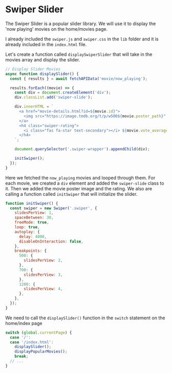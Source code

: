 # Swiper Slider

The Swiper Slider is a popular slider library. We will use it to display the 'now playing' movies on the home/movies page.

I already included the `swiper.js` and `swiper.css` in the `lib` folder and it is already included in the `index.html` file.

Let's create a function called `displaySwiperSlider` that will take in the movies array and display the slider.

```js
// Display Slider Movies
async function displaySlider() {
  const { results } = await fetchAPIData('movie/now_playing');

  results.forEach((movie) => {
    const div = document.createElement('div');
    div.classList.add('swiper-slide');

    div.innerHTML = `
      <a href="movie-details.html?id=${movie.id}">
        <img src="https://image.tmdb.org/t/p/w500${movie.poster_path}" alt="${movie.title}" />
      </a>
      <h4 class="swiper-rating">
        <i class="fas fa-star text-secondary"></i> ${movie.vote_average} / 10
      </h4>
    `;

    document.querySelector('.swiper-wrapper').appendChild(div);

    initSwiper();
  });
}
```

Here we fetched the `now_playing` movies and looped through them. For each movie, we created a `div` element and added the `swiper-slide` class to it. Then we added the movie poster image and the rating. We also are calling a function called `initSwiper` that will initialize the slider.

```js
function initSwiper() {
  const swiper = new Swiper('.swiper', {
    slidesPerView: 1,
    spaceBetween: 30,
    freeMode: true,
    loop: true,
    autoplay: {
      delay: 4000,
      disableOnInteraction: false,
    },
    breakpoints: {
      500: {
        slidesPerView: 2,
      },
      700: {
        slidesPerView: 3,
      },
      1200: {
        slidesPerView: 4,
      },
    },
  });
}
```

We need to call the `displaySlider()` function in the `switch` statement on the home/index page

```js
switch (global.currentPage) {
  case '/':
  case '/index.html':
    displaySlider();
    displayPopularMovies();
    break;
  // ...
}
```
